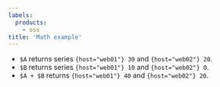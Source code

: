 ```yaml
---
labels:
  products:
    - oss
title: 'Math example'
---
```


- `$A` returns series `{host="web01"} 30` and `{host="web02"} 20`.
- `$B` returns series `{host="web01"} 10` and `{host="web02"} 0`.
- `$A + $B` returns `{host="web01"} 40` and `{host="web02"} 20`.
